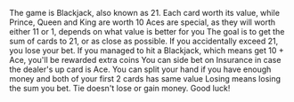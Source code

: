 The game is Blackjack, also known as 21.
Each card worth its value, while Prince, Queen and King are worth 10
Aces are special, as they will worth either 11 or 1, depends on what value is better for you
The goal is to get the sum of cards to 21, or as close as possible.
If you accidentally exceed 21, you lose your bet.
If you managed to hit a Blackjack, which means get 10 + Ace, you'll be rewarded extra coins
You can side bet on Insurance in case the dealer's up card is Ace.
You can split your hand if you have enough money and both of your first 2 cards has same value
Losing means losing the sum you bet. Tie doesn't lose or gain money.
Good luck!